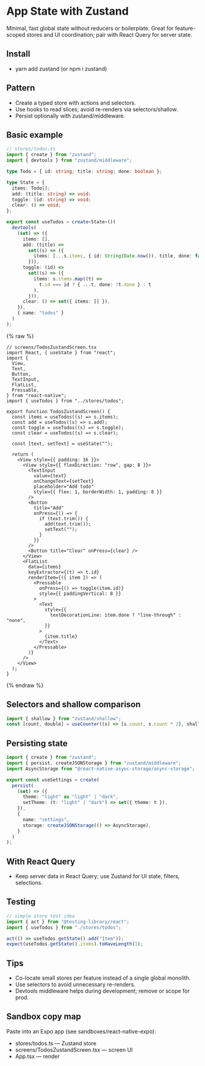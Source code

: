 # App State with Zustand

Minimal, fast global state without reducers or boilerplate. Great for feature-scoped stores and UI coordination; pair with React Query for server state.

## Install

- yarn add zustand (or npm i zustand)

## Pattern

- Create a typed store with actions and selectors.
- Use hooks to read slices; avoid re-renders via selectors/shallow.
- Persist optionally with zustand/middleware.

## Basic example

```ts
// stores/todos.ts
import { create } from "zustand";
import { devtools } from "zustand/middleware";

type Todo = { id: string; title: string; done: boolean };

type State = {
  items: Todo[];
  add: (title: string) => void;
  toggle: (id: string) => void;
  clear: () => void;
};

export const useTodos = create<State>()(
  devtools(
    (set) => ({
      items: [],
      add: (title) =>
        set((s) => ({
          items: [...s.items, { id: String(Date.now()), title, done: false }],
        })),
      toggle: (id) =>
        set((s) => ({
          items: s.items.map((t) =>
            t.id === id ? { ...t, done: !t.done } : t
          ),
        })),
      clear: () => set({ items: [] }),
    }),
    { name: "todos" }
  )
);
```

{% raw %}
```tsx
// screens/TodosZustandScreen.tsx
import React, { useState } from "react";
import {
  View,
  Text,
  Button,
  TextInput,
  FlatList,
  Pressable,
} from "react-native";
import { useTodos } from "../stores/todos";

export function TodosZustandScreen() {
  const items = useTodos((s) => s.items);
  const add = useTodos((s) => s.add);
  const toggle = useTodos((s) => s.toggle);
  const clear = useTodos((s) => s.clear);

  const [text, setText] = useState("");

  return (
    <View style={{ padding: 16 }}>
      <View style={{ flexDirection: "row", gap: 8 }}>
        <TextInput
          value={text}
          onChangeText={setText}
          placeholder="Add todo"
          style={{ flex: 1, borderWidth: 1, padding: 8 }}
        />
        <Button
          title="Add"
          onPress={() => {
            if (text.trim()) {
              add(text.trim());
              setText("");
            }
          }}
        />
        <Button title="Clear" onPress={clear} />
      </View>
      <FlatList
        data={items}
        keyExtractor={(t) => t.id}
        renderItem={({ item }) => (
          <Pressable
            onPress={() => toggle(item.id)}
            style={{ paddingVertical: 8 }}
          >
            <Text
              style={{
                textDecorationLine: item.done ? "line-through" : "none",
              }}
            >
              {item.title}
            </Text>
          </Pressable>
        )}
      />
    </View>
  );
}
```
{% endraw %}

## Selectors and shallow comparison

```ts
import { shallow } from "zustand/shallow";
const [count, double] = useCounter((s) => [s.count, s.count * 2], shallow);
```

## Persisting state

```ts
import { create } from "zustand";
import { persist, createJSONStorage } from "zustand/middleware";
import AsyncStorage from "@react-native-async-storage/async-storage";

export const useSettings = create(
  persist(
    (set) => ({
      theme: "light" as "light" | "dark",
      setTheme: (t: "light" | "dark") => set({ theme: t }),
    }),
    {
      name: "settings",
      storage: createJSONStorage(() => AsyncStorage),
    }
  )
);
```

## With React Query

- Keep server data in React Query; use Zustand for UI state, filters, selections.

## Testing

```ts
// simple store test idea
import { act } from "@testing-library/react";
import { useTodos } from "./stores/todos";

act(() => useTodos.getState().add("Item"));
expect(useTodos.getState().items).toHaveLength(1);
```

## Tips

- Co-locate small stores per feature instead of a single global monolith.
- Use selectors to avoid unnecessary re-renders.
- Devtools middleware helps during development; remove or scope for prod.

## Sandbox copy map

Paste into an Expo app (see sandboxes/react-native-expo):

- stores/todos.ts — Zustand store
- screens/TodosZustandScreen.tsx — screen UI
- App.tsx — render <TodosZustandScreen />
